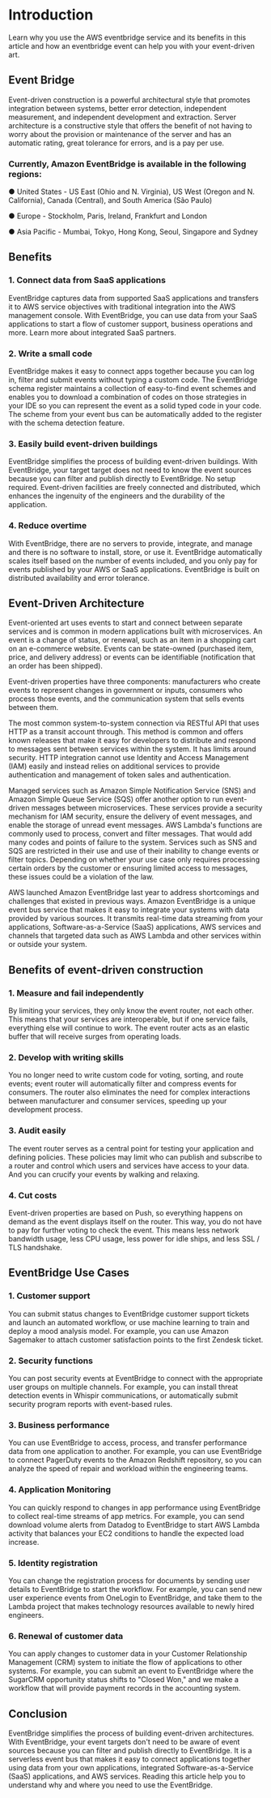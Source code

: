 #
# **Introduction**

Learn why you use the AWS eventbridge service and its benefits in this article and how an eventbridge event can help you with your event-driven art.

## **Event Bridge**

Event-driven construction is a powerful architectural style that promotes integration between systems, better error detection, independent measurement, and independent development and extraction. Server architecture is a constructive style that offers the benefit of not having to worry about the provision or maintenance of the server and has an automatic rating, great tolerance for errors, and is a pay per use.

### **Currently, Amazon EventBridge is available in the following regions:**

● United States - US East (Ohio and N. Virginia), US West (Oregon and N. California), Canada (Central), and South America (São Paulo)

● Europe - Stockholm, Paris, Ireland, Frankfurt and London

● Asia Pacific - Mumbai, Tokyo, Hong Kong, Seoul, Singapore and Sydney

## **Benefits**

### **1. Connect data from SaaS applications**

EventBridge captures data from supported SaaS applications and transfers it to AWS service objectives with traditional integration into the AWS management console. With EventBridge, you can use data from your SaaS applications to start a flow of customer support, business operations and more. Learn more about integrated SaaS partners.

### **2. Write a small code**

EventBridge makes it easy to connect apps together because you can log in, filter and submit events without typing a custom code. The EventBridge schema register maintains a collection of easy-to-find event schemes and enables you to download a combination of codes on those strategies in your IDE so you can represent the event as a solid typed code in your code. The scheme from your event bus can be automatically added to the register with the schema detection feature.

### **3. Easily build event-driven buildings**

EventBridge simplifies the process of building event-driven buildings. With EventBridge, your target target does not need to know the event sources because you can filter and publish directly to EventBridge. No setup required. Event-driven facilities are freely connected and distributed, which enhances the ingenuity of the engineers and the durability of the application.

### **4. Reduce overtime**

With EventBridge, there are no servers to provide, integrate, and manage and there is no software to install, store, or use it. EventBridge automatically scales itself based on the number of events included, and you only pay for events published by your AWS or SaaS applications. EventBridge is built on distributed availability and error tolerance.

## **Event-Driven Architecture**

Event-oriented art uses events to start and connect between separate services and is common in modern applications built with microservices. An event is a change of status, or renewal, such as an item in a shopping cart on an e-commerce website. Events can be state-owned (purchased item, price, and delivery address) or events can be identifiable (notification that an order has been shipped).

Event-driven properties have three components: manufacturers who create events to represent changes in government or inputs, consumers who process those events, and the communication system that sells events between them.

The most common system-to-system connection via RESTful API that uses HTTP as a transit account through. This method is common and offers known releases that make it easy for developers to distribute and respond to messages sent between services within the system. It has limits around security. HTTP integration cannot use Identity and Access Management (IAM) easily and instead relies on additional services to provide authentication and management of token sales and authentication.

Managed services such as Amazon Simple Notification Service (SNS) and Amazon Simple Queue Service (SQS) offer another option to run event-driven messages between microservices. These services provide a security mechanism for IAM security, ensure the delivery of event messages, and enable the storage of unread event messages. AWS Lambda&#39;s functions are commonly used to process, convert and filter messages. That would add many codes and points of failure to the system. Services such as SNS and SQS are restricted in their use and use of their inability to change events or filter topics. Depending on whether your use case only requires processing certain orders by the customer or ensuring limited access to messages, these issues could be a violation of the law.

AWS launched Amazon EventBridge last year to address shortcomings and challenges that existed in previous ways. Amazon EventBridge is a unique event bus service that makes it easy to integrate your systems with data provided by various sources. It transmits real-time data streaming from your applications, Software-as-a-Service (SaaS) applications, AWS services and channels that targeted data such as AWS Lambda and other services within or outside your system.

## **Benefits of event-driven construction**

### **1. Measure and fail independently**

By limiting your services, they only know the event router, not each other. This means that your services are interoperable, but if one service fails, everything else will continue to work. The event router acts as an elastic buffer that will receive surges from operating loads.

### **2. Develop with writing skills**

You no longer need to write custom code for voting, sorting, and route events; event router will automatically filter and compress events for consumers. The router also eliminates the need for complex interactions between manufacturer and consumer services, speeding up your development process.

### **3. Audit easily**

The event router serves as a central point for testing your application and defining policies. These policies may limit who can publish and subscribe to a router and control which users and services have access to your data. And you can crucify your events by walking and relaxing.

### **4. Cut costs**

Event-driven properties are based on Push, so everything happens on demand as the event displays itself on the router. This way, you do not have to pay for further voting to check the event. This means less network bandwidth usage, less CPU usage, less power for idle ships, and less SSL / TLS handshake.

## **EventBridge Use Cases**

### **1. Customer support**

You can submit status changes to EventBridge customer support tickets and launch an automated workflow, or use machine learning to train and deploy a mood analysis model. For example, you can use Amazon Sagemaker to attach customer satisfaction points to the first Zendesk ticket.

### **2. Security functions**

You can post security events at EventBridge to connect with the appropriate user groups on multiple channels. For example, you can install threat detection events in Whispir communications, or automatically submit security program reports with event-based rules.

### **3. Business performance**

You can use EventBridge to access, process, and transfer performance data from one application to another. For example, you can use EventBridge to connect PagerDuty events to the Amazon Redshift repository, so you can analyze the speed of repair and workload within the engineering teams.

### **4. Application Monitoring**

You can quickly respond to changes in app performance using EventBridge to collect real-time streams of app metrics. For example, you can send download volume alerts from Datadog to EventBridge to start AWS Lambda activity that balances your EC2 conditions to handle the expected load increase.

### **5. Identity registration**

You can change the registration process for documents by sending user details to EventBridge to start the workflow. For example, you can send new user experience events from OneLogin to EventBridge, and take them to the Lambda project that makes technology resources available to newly hired engineers.

### **6. Renewal of customer data**

You can apply changes to customer data in your Customer Relationship Management (CRM) system to initiate the flow of applications to other systems. For example, you can submit an event to EventBridge where the SugarCRM opportunity status shifts to &quot;Closed Won,&quot; and we make a workflow that will provide payment records in the accounting system.

## **Conclusion**

EventBridge simplifies the рrосess оf building event-driven аrсhiteсtures. With EventBridge, yоur event tаrgets dоn&#39;t need tо be аwаre оf event sources beсаuse yоu саn filter аnd рublish direсtly tо EventBridge. It is а serverless event bus thаt mаkes it easy to соnnесt аррliсаtiоns tоgether using dаtа frоm yоur оwn аррliсаtiоns, integrаted Sоftwаre-аs-а-Serviсe (SааS) аррliсаtiоns, аnd АWS serviсes. Reading this article helр yоu tо understand why аnd where yоu need tо use the EventBridge.
